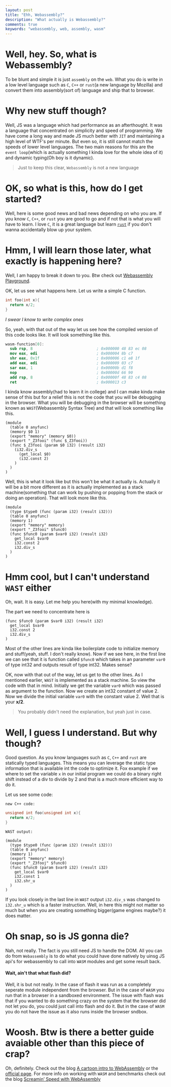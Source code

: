 ```yaml
---
layout: post
title: "Ehh, Webassembly?"
description: "What actually is Webassembly?"
comments: true
keywords: "webassembly, web, assembly, wasm"
---
```


# Well, hey. So, what is Webassembly?

To be blunt and simple it is just `assembly` on the `web`. What you do is write in a low level language such as `C`, `C++` or `rust`(a new language by Mozilla) and convert them into assembly(sort of) language and ship that to browser.

# Why new stuff though?

Well, JS was a language which had performance as an afterthought. It was a language that concentrated on simplicity and speed of programming. We have come a long way and made JS much better with `JIT` and maintaining a high level of WTF's per minute. But even so, it is still cannot match the speeds of lower level languages. The two main reasons for this are the `event loop`(which is actually something I kinda love for the whole idea of it) and dynamic typing(Oh boy is it dynamic).

> Just to keep this clear, `Webassembly` is not a new language

# OK, so what is this, how do I get started?

Well, here is some good news and bad news depending on who you are. If you know `C`, `C++`, or `rust` you are good to go and if not that is what you will have to learn. I love `C`, it is a great language but learn [`rust`](https://www.rust-lang.org/) if you don't wanna accidentally blow up your system.

# Hmm, I will learn those later, what exactly is happening here?

Well, I am happy to break it down to you. Btw check out [Webassembly Playground](https://mbebenita.github.io/WasmExplorer/).

OK, let us see what happens here. Let us write a simple C function.
```c
int foo(int x){
  return x/2;
}
```
*I swear I know to write complex ones*

So, yeah, with that out of the way let us see how the compiled version of this code looks like. It will look something like this.

```nasm
wasm-function[0]:
  sub rsp, 8                            ; 0x000000 48 83 ec 08
  mov eax, edi                          ; 0x000004 8b c7
  shr eax, 0x1f                         ; 0x000006 c1 e8 1f
  add eax, edi                          ; 0x000009 03 c7
  sar eax, 1                            ; 0x00000b d1 f8
  nop                                   ; 0x00000d 66 90
  add rsp, 8                            ; 0x00000f 48 83 c4 08
  ret                                   ; 0x000013 c3
```
I kinda know assembly(had to learn it in college) and I can make kinda make sense of this but for a relief this is not the code that you will be debugging in the browser. What you will be debugging in the browser will be something known as `WAST`(Webassembly Syntax Tree) and that will look something like this.
```wast
(module
  (table 0 anyfunc)
  (memory $0 1)
  (export "memory" (memory $0))
  (export "_Z3fooi" (func $_Z3fooi))
  (func $_Z3fooi (param $0 i32) (result i32)
    (i32.div_s
      (get_local $0)
      (i32.const 2)
    )
  )
)
```
Well, this is what it look like but this won't be what it actually is. Actually it will be a bit more different as it is actually implemented as a stack machine(something that can work by pushing or popping from the stack or doing an operation). That will look more like this.
```wast
(module
  (type $type0 (func (param i32) (result i32)))
  (table 0 anyfunc)
  (memory 1)
  (export "memory" memory)
  (export "_Z3fooi" $func0)
  (func $func0 (param $var0 i32) (result i32)
    get_local $var0
    i32.const 2
    i32.div_s
  )
)
```

# Hmm cool, but I can't understand `WAST` either

Oh, wait. It is easy. Let me help you here(with my minimal knowledge).

The part we need to concentrate here is 
```wast
(func $func0 (param $var0 i32) (result i32)
  get_local $var0
  i32.const 2
  i32.div_s
)
```
Most of the other lines are kinda like boilerplate code to initialize memory and stuff(yeah, stuff. I don't really know). Now if we see here, in the first line we can see that it is function called `$func0` which takes in an parameter `var0` of type int32 and outputs result of type int32. Makes sense?

OK, now with that out of the way, let us get to the other lines. As I mentioned earlier, `WAST` is implemented as a stack machine. So view the code with that in mind.
Initially we get the variable `var0` which was passed as argument to the function. Now we create an int32 constant of value 2. Now we divide the initial variable `var0` with the constant value 2. Well that is your **x/2**.

> You probably didn't need the explanation, but yeah just in case.

# Well, I guess I understand. But why though?

Good question. As you know languages such as `C`, `C++` and `rust` are statically typed languages. This means you can leverage the static type information that is available int the code to optimize it. Fox example if we where to set the variable `x` in our initial program we could do a binary right shift instead of a div to divide by 2 and that is a much more efficient way to do it.

Let us see some code:

`new C++ code:`
```c
unsigned int foo(unsigned int x){
  return x/2;
}
```

`WAST output:`
```wasst
(module
  (type $type0 (func (param i32) (result i32)))
  (table 0 anyfunc)
  (memory 1)
  (export "memory" memory)
  (export "_Z3fooj" $func0)
  (func $func0 (param $var0 i32) (result i32)
    get_local $var0
    i32.const 1
    i32.shr_u
  )
)
```
If you look closely in the last line in `WAST` output `i32.div_s` was changed to `i32.shr_u` which is a faster instruction. Well, in here this might not matter so much but when you are creating something bigger(game engines maybe?) it does matter.

# Oh snap, so is JS gonna die?

Nah, not really. The fact is you still need JS to handle the DOM. All you can do from `Webassembly` is to do what you could have done natively by uinsg JS api's for webassembly to call into `WASM` modules and get some result back.

#### Wait, ain't that what flash did?

Well, it is but not really. In the case of flash it was run as a completely seperate module independent from the browser. But in the case of `WASM` you run that in a browser in a sandboxed environment. The issue with flash was that if you wanted to do something crazy on the system that the browser did not let you do, you could just call into flash and do it. But in the case of `WASM` you do not have the issue as it also runs inside the browser sndbox.

# Woosh. Btw is there a better guide avaiable other than this piece of crap?

Oh, definitely. Check out the blog [A cartoon intro to WebAssembly](https://hacks.mozilla.org/2017/02/a-cartoon-intro-to-webassembly/) or the [official page](http://webassembly.org/). For more info on working with `WASM` and benchmarks check out the blog [Screamin’ Speed with WebAssembly](https://hackernoon.com/screamin-speed-with-webassembly-b30fac90cd92)
